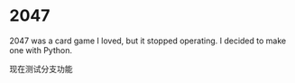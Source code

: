 # 2047
2047 was a card game I loved, but it stopped operating. I decided to make one with Python.

现在测试分支功能
